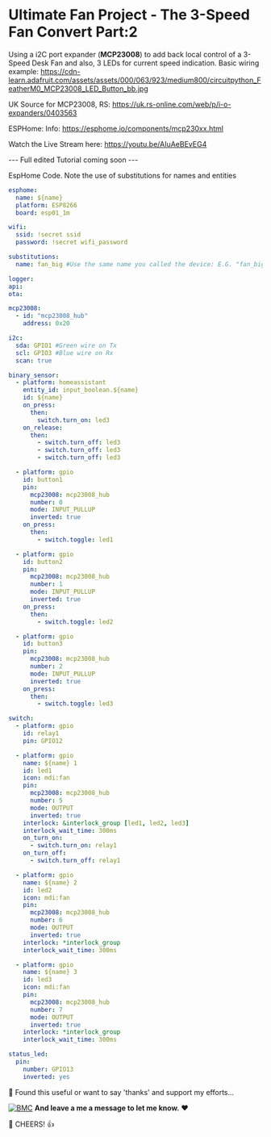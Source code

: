 # Ultimate Fan Project - The 3-Speed Fan Convert Part:2

Using a i2C port expander (**MCP23008**) to add back local control of a 3-Speed Desk Fan and also, 3 LEDs for current speed indication.
Basic wiring example: https://cdn-learn.adafruit.com/assets/assets/000/063/923/medium800/circuitpython_FeatherM0_MCP23008_LED_Button_bb.jpg

UK Source for MCP23008, RS: https://uk.rs-online.com/web/p/i-o-expanders/0403563

ESPHome: Info: https://esphome.io/components/mcp230xx.html

Watch the Live Stream here: https://youtu.be/AIuAeBEvEG4

--- Full edited Tutorial coming soon ---

EspHome Code. Note the use of substitutions for names and entities
```yaml
esphome:
  name: ${name}
  platform: ESP8266
  board: esp01_1m

wifi:
  ssid: !secret ssid
  password: !secret wifi_password

substitutions:
  name: fan_big #Use the same name you called the device: E.G. "fan_big.yaml"

logger:
api:
ota:

mcp23008:
  - id: "mcp23008_hub"
    address: 0x20

i2c:
  sda: GPIO1 #Green wire on Tx
  scl: GPIO3 #Blue wire on Rx
  scan: true

binary_sensor:
  - platform: homeassistant
    entity_id: input_boolean.${name}
    id: ${name}
    on_press:
      then:
        switch.turn_on: led3
    on_release:
      then:
        - switch.turn_off: led3
        - switch.turn_off: led3
        - switch.turn_off: led3

  - platform: gpio
    id: button1
    pin:
      mcp23008: mcp23008_hub
      number: 0
      mode: INPUT_PULLUP
      inverted: true
    on_press:
      then:
        - switch.toggle: led1

  - platform: gpio
    id: button2
    pin:
      mcp23008: mcp23008_hub
      number: 1
      mode: INPUT_PULLUP
      inverted: true
    on_press:
      then:
        - switch.toggle: led2

  - platform: gpio
    id: button3
    pin:
      mcp23008: mcp23008_hub
      number: 2
      mode: INPUT_PULLUP
      inverted: true
    on_press:
      then:
        - switch.toggle: led3

switch:
  - platform: gpio
    id: relay1
    pin: GPIO12

  - platform: gpio
    name: ${name} 1
    id: led1
    icon: mdi:fan
    pin:
      mcp23008: mcp23008_hub
      number: 5
      mode: OUTPUT
      inverted: true
    interlock: &interlock_group [led1, led2, led3]
    interlock_wait_time: 300ms
    on_turn_on:
      - switch.turn_on: relay1
    on_turn_off:
      - switch.turn_off: relay1

  - platform: gpio
    name: ${name} 2
    id: led2
    icon: mdi:fan
    pin:
      mcp23008: mcp23008_hub
      number: 6
      mode: OUTPUT
      inverted: true
    interlock: *interlock_group
    interlock_wait_time: 300ms

  - platform: gpio
    name: ${name} 3
    id: led3
    icon: mdi:fan
    pin:
      mcp23008: mcp23008_hub
      number: 7
      mode: OUTPUT
      inverted: true
    interlock: *interlock_group
    interlock_wait_time: 300ms

status_led:
  pin:
    number: GPIO13
    inverted: yes
```

🎁 Found this useful or want to say 'thanks' and support my efforts...

[![BMC](https://www.buymeacoffee.com/assets/img/custom_images/white_img.png)](https://www.buymeacoffee.com/3ative) **And leave a me a message to let me know.**  ❤

🍺 CHEERS! 👍

